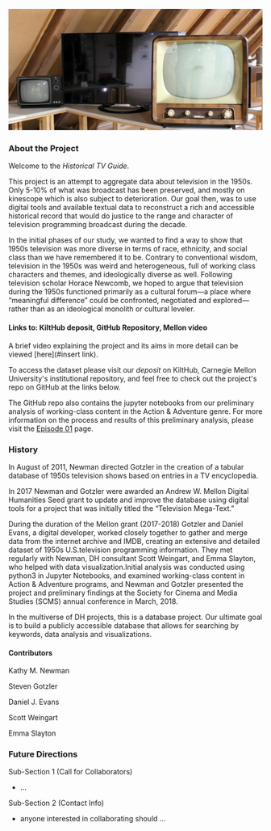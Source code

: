 ![tv_retro](/assets/img/tv_retro.jpg)

### About the Project

Welcome to the *Historical TV Guide*. 

This project is an attempt to aggregate data about television in the 1950s. Only 5-10% of what was broadcast has been preserved, and mostly on kinescope which is also subject to deterioration. Our goal then, was to use digital tools and available textual data to reconstruct a rich and accessible historical record that would do justice to the range and character of television programming broadcast during the decade. 

In the initial phases of our study, we wanted to find a way to show that 1950s television was more diverse in terms of race, ethnicity, and social class than we have remembered it to be. Contrary to conventional wisdom, television in the 1950s was weird and heterogeneous, full of working class characters and themes, and ideologically diverse as well. Following television scholar Horace Newcomb, we hoped to argue that television during the 1950s functioned primarily as a cultural forum—a place where “meaningful difference” could be confronted, negotiated and explored—rather than as an ideological monolith or cultural leveler. 

#### Links to: KiltHub deposit, GitHub Repository, Mellon video

A brief video explaining the project and its aims in more detail can be viewed [here](#insert link).

To access the dataset please visit our *deposit* on KiltHub, Carnegie Mellon University's institutional repository, and feel free to check out the project's repo on GitHub at the links below. 

The GitHub repo also contains the jupyter notebooks from our preliminary analysis of working-class content in the Action & Adventure genre. For more information on the process and results of this preliminary analysis, please visit the [Episode 01](/Historical-TV-Guide/analysis) page.


### History

In August of 2011, Newman directed Gotzler in the creation of a tabular database of 1950s television shows based on entries in a TV encyclopedia. 

In 2017 Newman and Gotzler were awarded an Andrew W. Mellon Digital Humanities Seed grant to update and improve the database using digital tools for a project that was initially titled the “Television Mega-Text.”

During the duration of the Mellon grant (2017-2018) Gotzler and Daniel Evans, a digital developer, worked closely together to gather and merge data from the internet archive and IMDB, creating an extensive and detailed dataset of 1950s U.S.television programming information. They met regularly with Newman, DH consultant Scott Weingart, and Emma Slayton, who helped with data visualization.Initial analysis was conducted using python3 in Jupyter Notebooks, and examined working-class content in Action & Adventure programs, and Newman and Gotzler presented the project and preliminary findings at the Society for Cinema and Media Studies (SCMS) annual conference in March, 2018. 

In the multiverse of DH projects, this is a database project. Our ultimate goal is to build a publicly accessible database that allows for searching by keywords, data analysis and visualizations.

#### Contributors

Kathy M. Newman 

Steven Gotzler 

Daniel J. Evans 

Scott Weingart

Emma Slayton

### Future Directions

Sub-Section 1 (Call for Collaborators)
- ... 

Sub-Section 2 (Contact Info)
- anyone interested in collaborating should ... 
